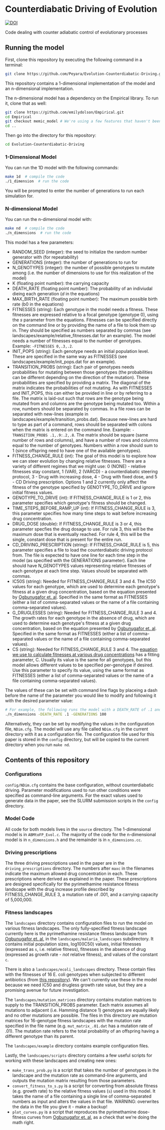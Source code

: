 # Counterdiabatic Driving of Evolution

[![DOI](https://zenodo.org/badge/DOI/10.5281/zenodo.3523111.svg)](https://doi.org/10.5281/zenodo.3523111)

Code dealing with counter adiabatic control of evolutionary processes

## Running the model

First, clone this repository by executing the following command in a terminal:

```bash
git clone https://github.com/Peyara/Evolution-Counterdiabatic-Driving.git
```

This repository contains a 1-dimensional implementation of the model and an n-dimensional implementation.

The n-dimensional model has a dependency on the Empirical library. To run it, clone that as well:

```bash
git clone https://github.com/emilydolson/Empirical.git
cd Empirical
git checkout memic_model # We're using a few features that haven't been merged into master yet
cd ..
```

Then go into the directory for this repository:

```bash
cd Evolution-Counterdiabatic-Driving
```

### 1-Dimensional Model

You can run the 1D model with the following commands:

```bash
make 1d  # compile the code
./1_dimension  # run the code
```

You will be prompted to enter the number of generations
to run each simulation for.

### N-dimensional Model

You can run the n-dimensional model with:

```bash
make nd  # compile the code
./n_dimensions  # run the code
```

This model has a few parameters:

- RANDOM_SEED (integer): the seed to initialize the random number generator with (for repeatability)
- GENERATIONS (integer): the number of generations to run for
- N_GENOTYPES (integer): the number of possible genotypes to mutate among (i.e. the number of dimensions to use for this realization of the model)
- K (floating point number): the carrying capacity
- DEATH_RATE (floating point number): The probability of an indiviudal dieing each generation (*d* in the equations)
- MAX_BIRTH_RATE (floating point number): The maximum possible birth rate (b0 in the equations)
- FITNESSES (string): Each genotype in the model needs a fitness. These fitnesses are expressed relative to a focal genotype (genotype 0), using the *s* parameter from the equations. Fitnesses can be specified directly on the command line or by providing the name of a file to look them up in. They should be specified as numbers separated by commas (see landscapes/example/relative_fitnesses.dat for an example). The model needs a number of fitnesses equal to the number of genotypes. Example: `-FITNESSES 0,.3,.2`.
- INIT_POPS (string): Each genotype needs an initial population level. These are specified in the same way as FITNESSES (see landscapes/example/init_pops.dat for an example).
- TRANSITION_PROBS (string): Each pair of genotypes needs probabilities for mutating between those genotypes (the probabilities can be different depending on the direction of the mutation). These probabilities are specified by providing a matrix. The diagonal of the matrix indicates the probabilities of not mutating. As with FITNESSES and INIT_POPS, this can either be provided in line or by referring to a file. The matrix is laid-out such that rows are the genotype being mutated from and columns are the genotype being mutated too. Within a row, numbers should be separated by commas. In a file rows can be separated with new-lines (example in landscapes/example/transition_probs.dat). Because new-lines are hard to type as part of a command, rows should be separated with colons when the matrix is entered on the command line. Example: `-TRANSITION_PROBS .1,.9:.2,.8`. The matrix should be square (same number of rows and columns), and have a number of rows and columns equal to the number of genotypes. Numbers within a row should sum to 1 (since offspring need to have one of the available genotypes).
- FITNESS_CHANGE_RULE (int): The goal of this model is to explore how we can steer evolution by changing relative fitnesses. There are a variety of different regimes that we might use: 0 (NONE) - relative fitnesses stay constant, 1 (VAR), 2 (VARCD) - a counterdiabatic steering protocol, 3 - Drug with increasing dose, 4 - Drug with fixed dose, and 5 - CD Driving prescription. Options 1 and 2 currently only affect the fitness of the genotype specified by GENOTYPE_TO_DRIVE and ignore initial fitness values.
- GENOTYPE_TO_DRIVE (int): If FITNESS_CHANGE_RULE is 1 or 2, this parameter specifies which genotype's fitness should be changed.
- TIME_STEPS_BEFORE_RAMP_UP (int): If FITNESS_CHANGE_RULE is 3, this parameter specifies how many time steps to wait before increasing drug concentration.
- DRUG_DOSE (double): If FITNESS_CHANGE_RULE is 3 or 4, this parameter specfies the drug dosage to use. For rule 3, this will be the maximum dose that is eventually reached. For rule 4, this will be the single, constant dose that is present for the entire run.
- CD_DRIVING_PRESCRIPTION (string): If FITNESS_CHAGE_RULE is 5, this parameter specifies a file to load the counterdiabatic driving protocol from. The file is expected to have one line for each time step in the model (as specified with the GENERATIONS parameter). Each line should have N_GENOTYPES values representing relative fitnesses of each genotype at each time step. Values should be separated with commas.
- IC50S (string): Needed for FITNESS_CHANGE_RULE 3 and 4. The IC50 values for each genotype, which are used to determine each genotype's fitness at a given drug concentration, based on the equation presented by [Ogbunugafor et. al](https://journals.plos.org/ploscompbiol/article?id=10.1371/journal.pcbi.1004710). Specified in the same format as FITNESSES (either a list of comma-separated values or the name of a file containing comma-separated values).
- G_DRUGLESSES (string): Needed for FITNESS_CHANGE_RULE 3 and 4. The growth rates for each genotype in the absence of drug, which are used to determine each genotype's fitness at a given drug concentration, based on the equation presented by [Ogbunugafor et. al](https://journals.plos.org/ploscompbiol/article?id=10.1371/journal.pcbi.1004710). Specified in the same format as FITNESSES (either a list of comma-separated values or the name of a file containing comma-separated values).
- CS (string): Needed for FITNESS_CHANGE_RULE 3 and 4. The [equation we use to calculate fitnesses at various drug concentrations](https://journals.plos.org/ploscompbiol/article?id=10.1371/journal.pcbi.1004710) has a fitting parameter, C. Usually its value is the same for all genotypes, but this model allows different values to be specified per-genotype if desired. Use this parameter to specify its value, using the same format as FITNESSES (either a list of comma-separated values or the name of a file containing comma-separated values).

The values of these can be set with command line flags by placeing a dash before the name of the parameter you would like to modify and following it with the desired parameter value:

```bash
# For example, the following runs the model with a DEATH_RATE of .1 and GENERATIONS set to 100
./n_dimensions -DEATH_RATE .1 -GENERATIONS 100
```

Alternatively, they can be set by modifying the values in the configuration file, `NDim.cfg`. The model will use any file called `NDim.cfg` in the current directory with it as a configuration file. The configuration file used for this paper is stored in the `config` directory, but will be copied to the current directory when you run `make nd`.

## Contents of this repository

### Configurations

`config/NDim.cfg` contains the base configuration, without counterdiabatic driving. Parameter modifications used to run other conditions were specified as command-line arguments. For the exact values used to generate data in the paper, see the SLURM submission scripts in the `config` directory.  

### Model Code

All code for both models lives in the `source` directory. The 1-dimensional model is in `ABMtoFP_Evol.c`. The majority of the code for the n-dimensional model is in `n_dimensions.h` and the remainder is in `n_dimensions.cc`.

### Driving prescriptions

The three driving prescriptions used in the paper are in the `driving_prescriptions` directory. The numbers after `maxc` in the filenames indicate the maximum allowed drug concentration in each. These prescriptions where derived as explained in the paper. These prescriptions are designed specifically for the pyrimethamine resistance fitness landscape with the drug increase profile described by FITNESS_CHANGE_RULE 3, a mutation rate of .001, and a carrying capacity of 5,000,000.

### Fitness landscapes

The `landscapes` directory contains configuration files to run the model on various fitness landscapes. The only fully-specified fitness landscape currently here is the pyrimethamine resistance fitness landscape from [Ogbunugafor et. al](https://journals.plos.org/ploscompbiol/article?id=10.1371/journal.pcbi.1004710), in the `landscapes/malaria_landscapes` subdirectory. It contains initial population sizes, log10(IC50) values, initial fitnesses (expressed as `s`, i.e. relative fitness), fitnesses in the absence of drug (expressed as growth rate - *not* relative fitness), and values of the constant `c`.

There is also a `landscapes/ecoli_landscapes` directory. These contain files with the fitnesses of 16 E. coli genotypes when subjected to different antibiotics (from [this repository](https://github.com/Daniel-Nichol/EvolutionarySteering/blob/master/results.py)). We can't currently use these in the model because we need IC50 and drugless growth rate value, but they are a promising avenue for future investigation.

The `landscapes/mutation_matrices` directory contains mutation matrices to supply to the TRANSITION_PROBS parameter. Each matrix assumes all mutations to adjacent (i.e. Hamming distance 1) genotypes are equally likely and no other mutations are possible. The files in this directory are mutation matrices for 16-genotype fitness landscapes with the mutation rate specified in the file name (e.g. `mut_matrix_.01.dat` has a mutation rate of .01). The mutation rate refers to the total probability of an offspring having a different genotype than its parent.

The `landscapes/example` directory contains example configuration files.

Lastly, the `landscapes/scripts` directory contains a few useful scripts for working with these landscapes and creating new ones:

- `make_trans_prob.py` is a script that takes the number of genotypes in the landscape and the mutation rate as command-line arguments, and outputs the mutation matrix resulting from those parameters.
- `convert_fitness_to_s.py` is a script for converting from absolute fitness (e.g. growth rate) to the relative fitness values (`s`) used in this model. It takes the name of a file containing a single line of comma-separated numbers as input and alters the values in that file. WARNING: overwrites the data in the file you give it - make a backup! 
- `plot_curves.py` is a script that reproduces the pyrimethamine dose-fitness curves from [Ogbunugafor et. al](https://journals.plos.org/ploscompbiol/article?id=10.1371/journal.pcbi.1004710), as a check that we're doing the math right.

